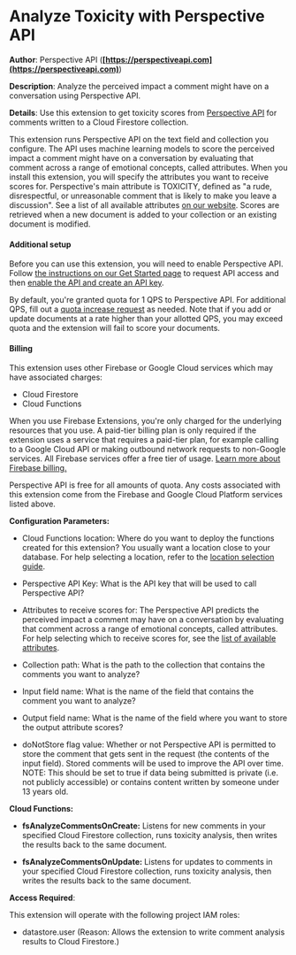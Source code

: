 # Analyze Toxicity with Perspective API

**Author**: Perspective API (**[https://perspectiveapi.com](https://perspectiveapi.com)**)

**Description**: Analyze the perceived impact a comment might have on a conversation using Perspective API.



**Details**: Use this extension to get toxicity scores from [Perspective
API](https://perspectiveapi.com) for comments
written to a Cloud Firestore collection.

This extension runs Perspective API on the text field and collection you
configure. The API uses machine learning models to score the perceived impact a
comment might have on a conversation by evaluating that comment across a range
of emotional concepts, called attributes. When you install this extension, you
will specify the attributes you want to receive scores for. Perspective's main
attribute is TOXICITY, defined as "a rude, disrespectful, or unreasonable
comment that is likely to make you leave a discussion". See a list of all
available attributes [on our website](https://support.perspectiveapi.com/s/about-the-api-attributes-and-languages).
Scores are retrieved when a new document is added to your collection or an
existing document is modified.

#### Additional setup

Before you can use this extension, you will need to enable Perspective API.
Follow [the instructions on our Get Started page](https://support.perspectiveapi.com/s/docs-get-started)
to request API access and then [enable the API and create an API
key](https://support.perspectiveapi.com/s/docs-enable-the-api).

By default, you're granted quota for 1 QPS to Perspective API. For additional
QPS, fill out a [quota increase
request](https://support.perspectiveapi.com/s/request-quota-increase) as needed. Note
that if you add or update documents at a rate higher than your allotted QPS,
you may exceed quota and the extension will fail to score your documents.

#### Billing

This extension uses other Firebase or Google Cloud services which may have
  associated charges:

*   Cloud Firestore
*   Cloud Functions

When you use Firebase Extensions, you're only charged for the underlying
resources that you use. A paid-tier billing plan is only required if the
extension uses a service that requires a paid-tier plan, for example calling to
a Google Cloud API or making outbound network requests to non-Google services.
All Firebase services offer a free tier of usage.
[Learn more about Firebase billing.](https://firebase.google.com/pricing)

Perspective API is free for all amounts of quota. Any costs associated with this
extension come from the Firebase and Google Cloud Platform services listed above.




**Configuration Parameters:**

* Cloud Functions location: Where do you want to deploy the functions created for this extension? You usually want a location close to your database. For help selecting a location, refer to the [location selection guide](https://firebase.google.com/docs/functions/locations).

* Perspective API Key: What is the API key that will be used to call Perspective API?


* Attributes to receive scores for: The Perspective API predicts the perceived impact a comment may have on a conversation by evaluating that comment across a range of emotional concepts, called attributes. For help selecting which to receive scores for, see the [list of available attributes](https://support.perspectiveapi.com/s/about-the-api-attributes-and-languages).


* Collection path: What is the path to the collection that contains the comments you want to analyze?


* Input field name: What is the name of the field that contains the comment you want to analyze?


* Output field name: What is the name of the field where you want to store the output attribute scores?


* doNotStore flag value: Whether or not Perspective API is permitted to store the comment that gets sent in the request (the contents of the input field). Stored comments will be used to improve the API over time. NOTE\: This should be set to true if data being submitted is private (i.e. not publicly accessible) or contains content written by someone under 13 years old.




**Cloud Functions:**

* **fsAnalyzeCommentsOnCreate:** Listens for new comments in your specified Cloud Firestore collection, runs toxicity analysis, then writes the results back to the same document.

* **fsAnalyzeCommentsOnUpdate:** Listens for updates to comments in your specified Cloud Firestore collection, runs toxicity analysis, then writes the results back to the same document.



**Access Required**:



This extension will operate with the following project IAM roles:

* datastore.user (Reason: Allows the extension to write comment analysis results to Cloud Firestore.)
